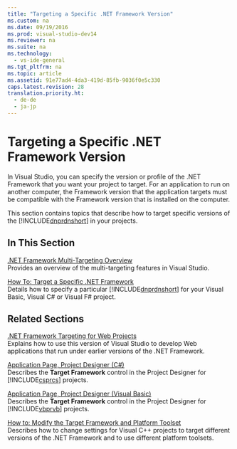 ```yaml
---
title: "Targeting a Specific .NET Framework Version"
ms.custom: na
ms.date: 09/19/2016
ms.prod: visual-studio-dev14
ms.reviewer: na
ms.suite: na
ms.technology: 
  - vs-ide-general
ms.tgt_pltfrm: na
ms.topic: article
ms.assetid: 91e77ad4-4da3-419d-85fb-9036f0e5c330
caps.latest.revision: 28
translation.priority.ht: 
  - de-de
  - ja-jp
---
```

# Targeting a Specific .NET Framework Version
In Visual Studio, you can specify the version or profile of the .NET Framework that you want your project to target. For an application to run on another computer, the Framework version that the application targets must be compatible with the Framework version that is installed on the computer.  
  
 This section contains topics that describe how to target specific versions of the [!INCLUDE[dnprdnshort](../vs140/includes/dnprdnshort_md.md)] in your projects.  
  
## In This Section  
 [.NET Framework Multi-Targeting Overview](../vs140/Visual-Studio-Multi-Targeting-Overview.md)  
 Provides an overview of the multi-targeting features in Visual Studio.  
  
 [How To: Target a Specific .NET Framework](../vs140/How-to--Target-a-Version-of-the-.NET-Framework.md)  
 Details how to specify a particular [!INCLUDE[dnprdnshort](../vs140/includes/dnprdnshort_md.md)] for your Visual Basic, Visual C# or Visual F# project.  
  
## Related Sections  
 [.NET Framework Targeting for Web Projects](assetId:///8b8145a9-62f6-4fc4-8a83-47b0487cbe76)  
 Explains how to use this version of Visual Studio to develop Web applications that run under earlier versions of the .NET Framework.  
  
 [Application Page, Project Designer (C#)](../Topic/Application%20Page,%20Project%20Designer%20\(C%23\).md)  
 Describes the **Target Framework** control in the Project Designer for [!INCLUDE[csprcs](../vs140/includes/csprcs_md.md)] projects.  
  
 [Application Page, Project Designer (Visual Basic)](../Topic/Application%20Page,%20Project%20Designer%20\(Visual%20Basic\).md)  
 Describes the **Target Framework** control in the Project Designer for [!INCLUDE[vbprvb](../vs140/includes/vbprvb_md.md)] projects.  
  
 [How to: Modify the Target Framework and Platform Toolset](../vs140/How-to--Modify-the-Target-Framework-and-Platform-Toolset.md)  
 Describes how to change settings for Visual C++ projects to target different versions of the .NET Framework and to use different platform toolsets.